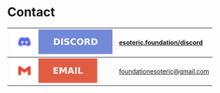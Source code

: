 # Contact

| [![Discord logo][discord-logo]][discord] | [esoteric.foundation/discord][discord] |
| :--------------------------------------- | :------------------------------------- |
| [![Gmail logo][gmail-logo]][gmail]       | [foundationesoteric@gmail.com][gmail]  |

<!-- Link aliases -->

[discord-logo]: ./assets/images/badges/platforms/discord.svg
[gmail-logo]: ./assets/images/badges/platforms/gmail.svg

<!-- Contact -->

[discord]: https://esoteric.foundation/discord
[gmail]: mailto:foundationesoteric@gmail.com
